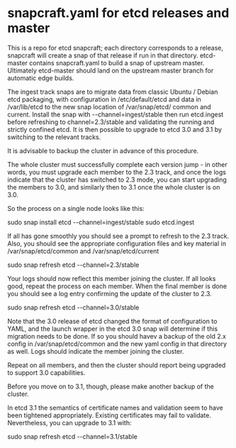 # snapcraft.yaml for etcd releases and master

This is a repo for etcd snapcraft; each directory corresponds to a release,
snapcraft will create a snap of that release if run in that directory.
etcd-master contains snapcraft.yaml to build a snap of upstream master.
Ultimately etcd-master should land on the upstream master branch for
automatic edge builds.

The ingest track snaps are to migrate data from classic Ubuntu / Debian etcd
packaging, with configuration in /etc/default/etcd and data in
/var/lib/etcd to the new snap location of /var/snap/etcd/ common and
current. Install the snap with --channel=ingest/stable then run etcd.ingest
before refreshing to channel=2.3/stable and validating the running and
strictly confined etcd. It is then possible to upgrade to etcd 3.0 and 3.1
by switching to the relevant tracks.

It is advisable to backup the cluster in advance of this procedure.

The whole cluster must successfully complete each version jump - in other
words, you must upgrade each member to the 2.3 track, and once the logs
indicate that the cluster has switched to 2.3 mode, you can start upgrading
the members to 3.0, and similarly then to 3.1 once the whole cluster is on
3.0.

So the process on a single node looks like this:

  sudo snap install etcd --channel=ingest/stable
  sudo etcd.ingest

If all has gone smoothly you should see a prompt to refresh to the 2.3
track. Also, you should see the appropriate configuration files and key
material in /var/snap/etcd/common and /var/snap/etcd/current

  sudo snap refresh etcd --channel=2.3/stable

Your logs should now reflect this member joining the cluster. If all looks
good, repeat the process on each member. When the final member is done you
should see a log entry confirming the update of the cluster to 2.3.

  sudo snap refresh etcd --channel=3.0/stable

Note that the 3.0 release of etcd changed the format of configuration to
YAML, and the launch wrapper in the etcd 3.0 snap will determine if this
migration needs to be done. If so you should havev a backup of the old 2.x
config in /var/snap/etcd/common and the new yaml config in that directory as
well. Logs should indicate the member joining the cluster.

Repeat on all members, and then the cluster should report being upgraded to
support 3.0 capabilities.

Before you move on to 3.1, though, please make another backup of the cluster.

In etcd 3.1 the semantics of certificate names and validation seem to have
been tightened appropriately. Existing certificates may fail to validate.
Nevertheless, you can upgrade to 3.1 with:

  sudo snap refresh etcd --channel=3.1/stable
